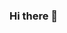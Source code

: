 ### Hi there 👋

<!--
**ELINERazafy/ELINERazafy** is a ✨ _special_ ✨ repository because its `README.md` (this file) appears on your GitHub profile.

Here are some ideas to get you started:

- 🌱 I’m currently learning mathematics and informatics.
- 🤔 I am interested in scientific discoveries
- 📫 How to reach me: elinerazafiarisoa1@gmail.com
- 😄 Pronouns: La Petite
- ⚡ Fun fact: travel
-->
